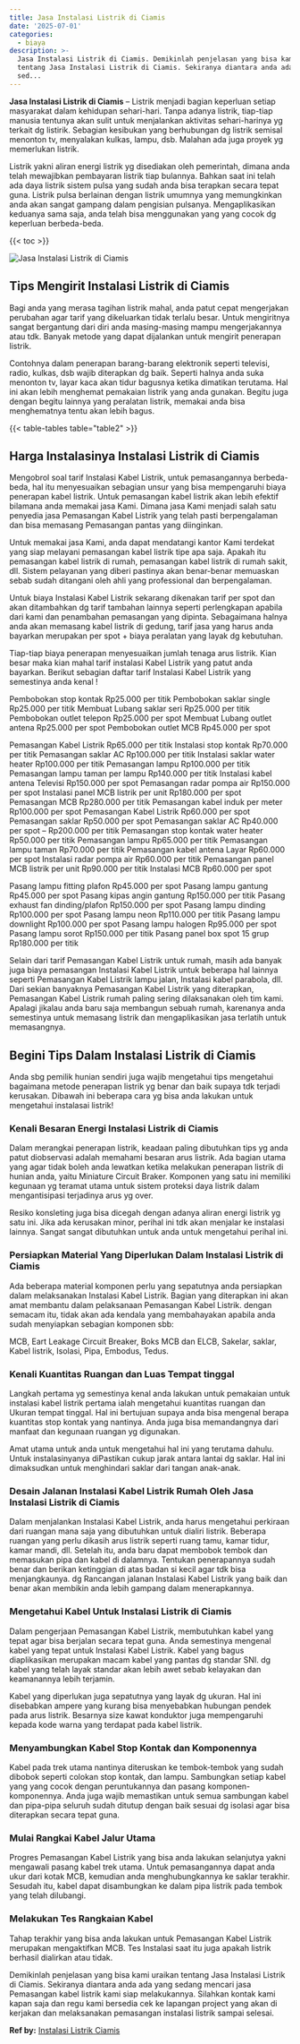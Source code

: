 ```yaml
---
title: Jasa Instalasi Listrik di Ciamis
date: '2025-07-01'
categories:
  - biaya
description: >-
  Jasa Instalasi Listrik di Ciamis. Demikinlah penjelasan yang bisa kami uraikan
  tentang Jasa Instalasi Listrik di Ciamis. Sekiranya diantara anda ada yang
  sed...
---
```


**Jasa Instalasi Listrik di Ciamis** – Listrik menjadi bagian keperluan setiap masyarakat dalam kehidupan sehari-hari. Tanpa adanya listrik, tiap-tiap manusia tentunya akan sulit untuk menjalankan aktivitas sehari-harinya yg terkait dg listirik. Sebagian kesibukan yang berhubungan dg listrik semisal menonton tv, menyalakan kulkas, lampu, dsb. Malahan ada juga proyek yg memerlukan listrik.

Listrik yakni aliran energi listrik yg disediakan oleh pemerintah, dimana anda telah mewajibkan pembayaran listrik tiap bulannya. Bahkan saat ini telah ada daya listrik sistem pulsa yang sudah anda bisa terapkan secara tepat guna. Listrik pulsa berlainan dengan listrik umumnya yang memungkinkan anda akan sangat gampang dalam pengisian pulsanya. Mengaplikasikan keduanya sama saja, anda telah bisa menggunakan yang yang cocok dg keperluan berbeda-beda.

{{< toc >}}

![Jasa Instalasi Listrik di Ciamis](/images/instalasi-listrik-murah38.png)

## Tips Mengirit Instalasi Listrik di Ciamis

Bagi anda yang merasa tagihan listrik mahal, anda patut cepat mengerjakan perubahan agar tarif yang dikeluarkan tidak terlalu besar. Untuk mengiritnya sangat bergantung dari diri anda masing-masing mampu mengerjakannya atau tdk. Banyak metode yang dapat dijalankan untuk mengirit penerapan listrik.

Contohnya dalam penerapan barang-barang elektronik seperti televisi, radio, kulkas, dsb wajib diterapkan dg baik. Seperti halnya anda suka menonton tv, layar kaca akan tidur bagusnya ketika dimatikan terutama. Hal ini akan lebih menghemat pemakaian listrik yang anda gunakan. Begitu juga dengan begitu lainnya yang peralatan listrik, memakai anda bisa menghematnya tentu akan lebih bagus.

{{< table-tables table="table2" >}}

## Harga Instalasinya Instalasi Listrik di Ciamis

Mengobrol soal tarif Instalasi Kabel Listrik, untuk pemasangannya berbeda-beda, hal itu menyesuaikan sebagian unsur yang bisa mempengaruhi biaya penerapan kabel listrik. Untuk pemasangan kabel listrik akan lebih efektif bilamana anda memakai jasa Kami. Dimana jasa Kami menjadi salah satu penyedia jasa Pemasangan Kabel Listrik yang telah pasti berpengalaman dan bisa memasang Pemasangan pantas yang diinginkan.

Untuk memakai jasa Kami, anda dapat mendatangi kantor Kami terdekat yang siap melayani pemasangan kabel listrik tipe apa saja. Apakah itu pemasangan kabel listrik di rumah, pemasangan kabel listrik di rumah sakit, dll. Sistem pelayanan yang diberi pastinya akan benar-benar memuaskan sebab sudah ditangani oleh ahli yang professional dan berpengalaman.

Untuk biaya Instalasi Kabel Listrik sekarang dikenakan tarif per spot dan akan ditambahkan dg tarif tambahan lainnya seperti perlengkapan apabila dari kami dan penambahan pemasangan yang dipinta. Sebagaimana halnya anda akan memasang kabel listrik di gedung, tarif jasa yang harus anda bayarkan merupakan per spot + biaya peralatan yang layak dg kebutuhan.

Tiap-tiap biaya penerapan menyesuaikan jumlah tenaga arus listrik. Kian besar maka kian mahal tarif instalasi Kabel Listrik yang patut anda bayarkan. Berikut sebagian daftar tarif Instalasi Kabel Listrik yang semestinya anda kenal !

Pembobokan stop kontak Rp25.000 per titik Pembobokan saklar single Rp25.000 per titik Membuat Lubang saklar seri Rp25.000 per titik Pembobokan outlet telepon Rp25.000 per spot Membuat Lubang outlet antena Rp25.000 per spot Pembobokan outlet MCB Rp45.000 per spot

Pemasangan Kabel Listrik Rp65.000 per titik Instalasi stop kontak Rp70.000 per titik Pemasangan saklar AC Rp100.000 per titik Instalasi saklar water heater Rp100.000 per titik Pemasangan lampu Rp100.000 per titik Pemasangan lampu taman per lampu Rp140.000 per titik Instalasi kabel antena Televisi Rp150.000 per spot Pemasangan radar pompa air Rp150.000 per spot Instalasi panel MCB listrik per unit Rp180.000 per spot Pemasangan MCB Rp280.000 per titik Pemasangan kabel induk per meter Rp100.000 per spot Pemasangan Kabel Listrik Rp60.000 per spot Pemasangan saklar Rp50.000 per spot Pemasangan saklar AC Rp40.000 per spot – Rp200.000 per titik Pemasangan stop kontak water heater Rp50.000 per titik Pemasangan lampu Rp65.000 per titik Pemasangan lampu taman Rp70.000 per titik Pemasangan kabel antena Layar Rp60.000 per spot Instalasi radar pompa air Rp60.000 per titik Pemasangan panel MCB listrik per unit Rp90.000 per titik Instalasi MCB Rp60.000 per spot

Pasang lampu fitting plafon Rp45.000 per spot Pasang lampu gantung Rp45.000 per spot Pasang kipas angin gantung Rp150.000 per titik Pasang exhaust fan dinding/plafon Rp150.000 per spot Pasang lampu dinding Rp100.000 per spot Pasang lampu neon Rp110.000 per titik Pasang lampu downlight Rp100.000 per spot Pasang lampu halogen Rp95.000 per spot Pasang lampu sorot Rp150.000 per titik Pasang panel box spot 15 grup Rp180.000 per titik

Selain dari tarif Pemasangan Kabel Listrik untuk rumah, masih ada banyak juga biaya pemasangan Instalasi Kabel Listrik untuk beberapa hal lainnya seperti Pemasangan Kabel Listrik lampu jalan, Instalasi kabel parabola, dll. Dari sekian banyaknya Pemasangan Kabel Listrik yang diterapkan, Pemasangan Kabel Listrik rumah paling sering dilaksanakan oleh tim kami. Apalagi jikalau anda baru saja membangun sebuah rumah, karenanya anda semestinya untuk memasang listrik dan mengaplikasikan jasa terlatih untuk memasangnya.

## Begini Tips Dalam Instalasi Listrik di Ciamis


Anda sbg pemilik hunian sendiri juga wajib mengetahui tips mengetahui bagaimana metode penerapan listrik yg benar dan baik supaya tdk terjadi kerusakan. Dibawah ini beberapa cara yg bisa anda lakukan untuk mengetahui instalasai listrik!

### Kenali Besaran Energi Instalasi Listrik di Ciamis

Dalam merangkai penerapan listrik, keadaan paling dibutuhkan tips yg anda patut diobservasi adalah memahami besaran arus listrik. Ada bagian utama yang agar tidak boleh anda lewatkan ketika melakukan penerapan listrik di hunian anda, yaitu Miniature Circuit Braker. Komponen yang satu ini memiliki kegunaan yg teramat utama untuk sistem proteksi daya listrik dalam mengantisipasi terjadinya arus yg over.

Resiko konsleting juga bisa dicegah dengan adanya aliran energi listrik yg satu ini. Jika ada kerusakan minor, perihal ini tdk akan menjalar ke instalasi lainnya. Sangat sangat dibutuhkan untuk anda untuk mengetahui perihal ini.

### Persiapkan Material Yang Diperlukan Dalam Instalasi Listrik di Ciamis

Ada beberapa material komponen perlu yang sepatutnya anda persiapkan dalam melaksanakan Instalasi Kabel Listrik. Bagian yang diterapkan ini akan amat membantu dalam pelaksanaan Pemasangan Kabel Listrik. dengan semacam itu, tidak akan ada kendala yang membahayakan apabila anda sudah menyiapkan sebagian komponen sbb:

MCB, Eart Leakage Circuit Breaker, Boks MCB dan ELCB, Sakelar, saklar, Kabel listrik, Isolasi, Pipa, Embodus, Tedus.

### Kenali Kuantitas Ruangan dan Luas Tempat tinggal

Langkah pertama yg semestinya kenal anda lakukan untuk pemakaian untuk instalasi kabel listrik pertama ialah mengetahui kuantitas ruangan dan Ukuran tempat tinggal. Hal ini bertujuan supaya anda bisa mengenal berapa kuantitas stop kontak yang nantinya. Anda juga bisa memandangnya dari manfaat dan kegunaan ruangan yg digunakan.

Amat utama untuk anda untuk mengetahui hal ini yang terutama dahulu. Untuk instalasinyanya diPastikan cukup jarak antara lantai dg saklar. Hal ini dimaksudkan untuk menghindari saklar dari tangan anak-anak.

### Desain Jalanan Instalasi Kabel Listrik Rumah Oleh Jasa Instalasi Listrik di Ciamis

Dalam menjalankan Instalasi Kabel Listrik, anda harus mengetahui perkiraan dari ruangan mana saja yang dibutuhkan untuk dialiri listrik. Beberapa ruangan yang perlu dikasih arus listrik seperti ruang tamu, kamar tidur, kamar mandi, dll. Setelah itu, anda baru dapat membobok tembok dan memasukan pipa dan kabel di dalamnya. Tentukan penerapannya sudah benar dan berikan ketinggian di atas badan si kecil agar tdk bisa menjangkaunya. dg Rancangan jalanan Instalasi Kabel Listrik yang baik dan benar akan membikin anda lebih gampang dalam menerapkannya.

### Mengetahui Kabel Untuk Instalasi Listrik di Ciamis

Dalam pengerjaan Pemasangan Kabel Listrik, membutuhkan kabel yang tepat agar bisa berjalan secara tepat guna. Anda semestinya mengenal kabel yang tepat untuk Instalasi Kabel Listrik. Kabel yang bagus diaplikasikan merupakan macam kabel yang pantas dg standar SNI. dg kabel yang telah layak standar akan lebih awet sebab kelayakan dan keamanannya lebih terjamin.

Kabel yang diperlukan juga sepatutnya yang layak dg ukuran. Hal ini disebabkan ampere yang kurang bisa menyebabkan hubungan pendek pada arus listrik. Besarnya size kawat konduktor juga mempengaruhi kepada kode warna yang terdapat pada kabel listrik.

### Menyambungkan Kabel Stop Kontak dan Komponennya

Kabel pada trek utama nantinya diteruskan ke tembok-tembok yang sudah dibobok seperti colokan stop kontak, dan lampu. Sambungkan setiap kabel yang yang cocok dengan peruntukannya dan pasang komponen-komponennya. Anda juga wajib memastikan untuk semua sambungan kabel dan pipa-pipa seluruh sudah ditutup dengan baik sesuai dg isolasi agar bisa diterapkan secara tepat guna.

### Mulai Rangkai Kabel Jalur Utama

Progres Pemasangan Kabel Listrik yang bisa anda lakukan selanjutya yakni mengawali pasang kabel trek utama. Untuk pemasangannya dapat anda ukur dari kotak MCB, kemudian anda menghubungkannya ke saklar terakhir. Sesudah itu, kabel dapat disambungkan ke dalam pipa listrik pada tembok yang telah dilubangi.

### Melakukan Tes Rangkaian Kabel

Tahap terakhir yang bisa anda lakukan untuk Pemasangan Kabel Listrik merupakan mengaktifkan MCB. Tes Instalasi saat itu juga apakah listrik berhasil dialirkan atau tidak.

Demikinlah penjelasan yang bisa kami uraikan tentang Jasa Instalasi Listrik di Ciamis. Sekiranya diantara anda ada yang sedang mencari jasa Pemasangan kabel listrik kami siap melakukannya. Silahkan kontak kami kapan saja dan regu kami bersedia cek ke lapangan project yang akan di kerjakan dan melaksanakan pemasangan instalasi listrik sampai selesai.

**Ref by:** [Instalasi Listrik Ciamis](https://id.wikipedia.org/wiki/Instalasi)
